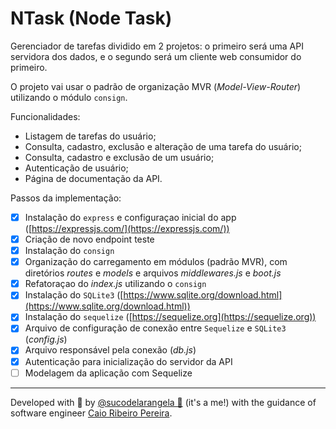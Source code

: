 # NTask (Node Task)

Gerenciador de tarefas dividido em 2 projetos: o primeiro será uma API servidora dos dados, e o segundo será um cliente web consumidor do primeiro.

O projeto vai usar o padrão de organização MVR (_Model-View-Router_) utilizando o módulo `consign`.

Funcionalidades:

- Listagem de tarefas do usuário;
- Consulta, cadastro, exclusão e alteração de uma tarefa do usuário;
- Consulta, cadastro e exclusão de um usuário;
- Autenticação de usuário;
- Página de documentação da API.

Passos da implementação:

- [x] Instalação do `express` e configuraçao inicial do app ([https://expressjs.com/](https://expressjs.com/))
- [x] Criação de novo endpoint teste
- [x] Instalação do `consign`
- [x] Organização do carregamento em módulos (padrão MVR), com diretórios _routes_ e _models_ e arquivos _middlewares.js_ e _boot.js_
- [x] Refatoraçao do _index.js_ utilizando o `consign`
- [x] Instalação do `SQLite3` ([https://www.sqlite.org/download.html](https://www.sqlite.org/download.html))
- [x] Instalação do `sequelize` ([https://sequelize.org](https://sequelize.org))
- [x] Arquivo de configuração de conexão entre `Sequelize` e `SQLite3` (_config.js_)
- [x] Arquivo responsável pela conexão (_db.js_)
- [x] Autenticação para inicialização do servidor da API
- [ ] Modelagem da aplicação com Sequelize

---

Developed with 🧡 by [@sucodelarangela 🍊](https://angelacaldas.vercel.app) (it's a me!) with the guidance of software engineer [Caio Ribeiro Pereira](https://www.linkedin.com/in/caioribeiropereira/).
